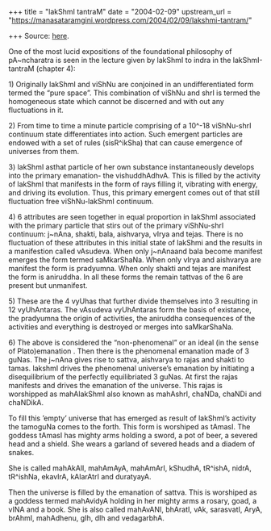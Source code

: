 +++
title = "lakShmI tantraM"
date = "2004-02-09"
upstream_url = "https://manasataramgini.wordpress.com/2004/02/09/lakshmi-tantram/"

+++
Source: [here](https://manasataramgini.wordpress.com/2004/02/09/lakshmi-tantram/).

One of the most lucid expositions of the foundational philosophy of
pA\~ncharatra is seen in the lecture given by lakShmI to indra in the
lakShmI-tantraM (chapter 4):

1\) Originally lakShmI and viShNu are conjoined in an undifferentiated
form termed the “pure space”. This combination of viShNu and shrI is
termed the homogeneous state which cannot be discerned and with out any
fluctuations in it.

2\) From time to time a minute particle comprising of a 10^-18
viShNu-shrI continuum state differentiates into action. Such emergent
particles are endowed with a set of rules (sisR^ikSha) that can cause
emergence of universes from them.

3\) lakShmI asthat particle of her own substance instantaneously
develops into the primary emanation- the vishuddhAdhvA. This is filled
by the activity of lakShmI that manifests in the form of rays filling
it, vibrating with energy, and driving its evolution. Thus, this primary
emergent comes out of that still fluctuation free viShNu-lakShmI
continuum.

4\) 6 attributes are seen together in equal proportion in lakShmI
associated with the primary particle that stirs out of the primary
viShNu-shrI continuum: j\~nAna, shakti, bala, aishvarya, vIrya and
tejas. There is no fluctuation of these attributes in this initial state
of lakShmi and the results in a manifestion called vAsudeva. When only
j\~nAnaand bala become manifest emerges the form termed saMkarShaNa.
When only vIrya and aishvarya are manifest the form is pradyumna. When
only shakti and tejas are manifest the form is aniruddha. In all these
forms the remain tattvas of the 6 are present but unmanifest.

5\) These are the 4 vyUhas that further divide themselves into 3
resulting in 12 vyUhAntaras. The vAsudeva vyUhAntaras form the basis of
existance, the pradyumna the origin of activities, the aniruddha
consequences of the activities and everything is destroyed or merges
into saMkarShaNa.

6\) The above is considered the “non-phenomenal” or an ideal (in the
sense of Plato)emanation . Then there is the phenomenal emanation made
of 3 guNas. The j\~nAna gives rise to sattva, aishvarya to rajas and
shakti to tamas. lakshmI drives the phenomenal universe’s emanation by
initiating a disequilibrium of the perfectly equilibriated 3 guNas. At
first the rajas manifests and drives the emanation of the universe. This
rajas is worshipped as mahAlakShmI also known as mahAshrI, chaNDa,
chaNDi and chaNDikA.

To fill this ’empty’ universe that has emerged as result of lakShmI’s
activity the tamoguNa comes to the forth. This form is worshiped as
tAmasI. The goddess tAmasI has mighty arms holding a sword, a pot of
beer, a severed head and a shield. She wears a garland of severed heads
and a diadem of snakes.

She is called mahAkAlI, mahAmAyA, mahAmArI, kShudhA, tR^ishA, nidrA,
tR^ishNa, ekavIrA, kAlarAtrI and duratyayA.

Then the universe is filled by the emanation of sattva. This is
worshiped as a goddess termed mahAvidyA holding in her mighty arms a
rosary, goad, a vINA and a book. She is also called mahAvANI, bhAratI,
vAk, sarasvatI, AryA, brAhmI, mahAdhenu, gIh, dIh and vedagarbhA.

